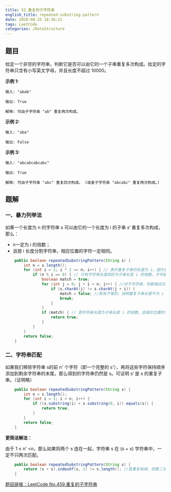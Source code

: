 ```yaml
---
title: 52.重复的子字符串
english_title: repeated-substring-pattern
date: 2020-08-25 18:36:21
tags: LeetCode
categories: /DataStructure
---
```


## 题目

给定一个非空的字符串，判断它是否可以由它的一个子串重复多次构成。给定的字符串只含有小写英文字母，并且长度不超过 10000。

**示例 1:**

```
输入: "abab"

输出: True

解释: 可由子字符串 "ab" 重复两次构成。
```

**示例 2:**

```
输入: "aba"

输出: False
```

**示例 3:**

```
输入: "abcabcabcabc"

输出: True

解释: 可由子字符串 "abc" 重复四次构成。 (或者子字符串 "abcabc" 重复两次构成。)
```

## 题解

### 一、暴力列举法

如果一个长度为 n 的字符串 s 可以由它的一个长度为 i 的子串 *s*′ 重复多次构成，那么：

* n一定为 i 的倍数；
* 且按 i 长度分割字符串，相应位置的字符一定相同。

```java
    public boolean repeatedSubstringPattern(String s) {
        int n = s.length();
        for (int i = 1; i * 2 <= n; i++) { // 表示重复子串的长度为 i，因为重复子串不会超过字符串一半，因此重复子串长度范围为[1,n/2]
            if (n % i == 0) { // 只有字符串长度刚好为子串长度 i 的倍数，才可能重复
                boolean match = true;
                for (int j = 0; j + i < n; j++) { //对于字符串，判断相应位置字符是否相同
                    if (s.charAt(j) != s.charAt(j + i)) {
                        match = false; //若有不等的，说明重复子串长度不为 i
                        break;
                    }
                }
                if (match) { // 若字符串长度为子串长度 i 的倍数，且相应位置的字符相同，说明是重复子串
                    return true;
                }
            }
        }
        return false;
    }
```

### 二、字符串匹配

如果我们移除字符串 s的前 n' 个字符（即一个完整的 s'），再将这些字符保持顺序添加到剩余字符串的末尾，那么得到的字符串仍然是 s。可证明 s‘ 是 s 的重复子串。（证明略）

```java
    public boolean repeatedSubstringPattern(String s) {
        int n = s.length();
        for (int i = 1; i < n; i++) {
            if ((s.substring(i) + s.substring(0, i)).equals(s)) {
                return true;
            }
        }
        return false;
    }
```

**更简洁解法：**

由于 1 ≤ n'  <n，那么如果将两个 s 连在一起，字符串 s 在 (s + s) 字符串中，一定不只两次匹配。

```java
    public boolean repeatedSubstringPattern(String s) {
        return (s + s).indexOf(s, 1) != s.length(); //若重复构成，则第二次匹配的位置一定不在s.length
    }
```

[题目链接：LeetCode No.459.重复的子字符串](https://leetcode-cn.com/problems/repeated-substring-pattern)

